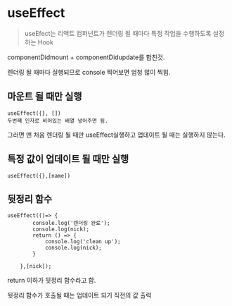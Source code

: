 # useEffect

> useEfect는 리액트 컴퍼넌트가 렌더링 될 때마다 특정 작업을 수행하도록 설정하는 Hook

componentDidmount + componentDidupdate를 합친것.

렌더링 될 때마다 실행되므로 console 찍어보면 엄청 많이 찍힘.



## 마운트 될 때만 실행

```
useEffect({}, [])
두번쨰 인자로 비어있는 배열 넣어주면 됨.
```

그러면 맨 처음 렌더링 될 때만 useEffect실행하고 업데이트 될 때는 실행하지 않는다.



## 특정 값이 업데이트 될 때만 실행

```
useEffect({},[name])
```

## 뒷정리 함수

```
useEffect(()=> {
        console.log('렌더링 완료');
        console.log(nick);
        return () => {
            console.log('clean up');
            console.log(nick);
        }

    },[nick]);
```

return 이하가 뒷정리 함수라고 함.

뒷정리 함수가 호출될 때는 업데이트 되기 직전의 값 출력

